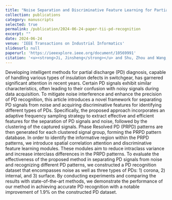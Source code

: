 ```yaml
---
title: "Noise Separation and Discriminative Feature Learning for Partial Discharge Recognition"
collection: publications
category: manuscripts
selected: true
permalink: /publication/2024-06-24-paper-tii-pd-recognition
excerpt: ""
date: 2024-06-24
venue: 'IEEE Transactions on Industrial Informatics'
slidesurl: null
paperurl: 'https://ieeexplore.ieee.org/document/10569991'
citation: '<u><strong>Ji, Jinsheng</strong></u> and Shu, Zhou and Wang, Wensong and Li, Hongqun and Lai, Kai Xian and Zheng, Yuanjin and Jiang, Xudong, "Noise Separation and Discriminative Feature Learning for Partial Discharge Recognition," in IEEE Transactions on Industrial Informatics, vol. 20, no. 10, pp. 11774-11784, Oct. 2024, doi: 10.1109/TII.2024.3413307.'
---
```

Developing intelligent methods for partial discharge (PD) diagnosis, capable of handling various types of insulation defects in switchgear, has garnered significant attention in recent years. Certain PD signals exhibit similar characteristics, often leading to their confusion with noisy signals during data acquisition. To mitigate noise interference and enhance the precision of PD recognition, this article introduces a novel framework for separating PD signals from noise and acquiring discriminative features for identifying different types of PDs. Specifically, the proposed approach incorporates an adaptive frequency sampling strategy to extract effective and efficient features for the separation of PD signals and noise, followed by the clustering of the captured signals. Phase Resolved PD (PRPD) patterns are then generated for each clustered signal group, forming the PRPD pattern database. In order to identify the informative region within the PRPD patterns, we introduce spatial correlation attention and discriminative feature learning modules. These modules aim to reduce intraclass variance and increase interclass differences in the PRPD patterns. To evaluate the effectiveness of the proposed method in separating PD signals from noise and recognizing different PD patterns, we constructed a PD recognition dataset that encompasses noise as well as three types of PDs: 1) corona, 2) internal, and 3) surface. By conducting experiments and comparing the results with state-of-the-art methods, we demonstrate the performance of our method in achieving accurate PD recognition with a notable improvement of 1.9% on the constructed PD dataset.

